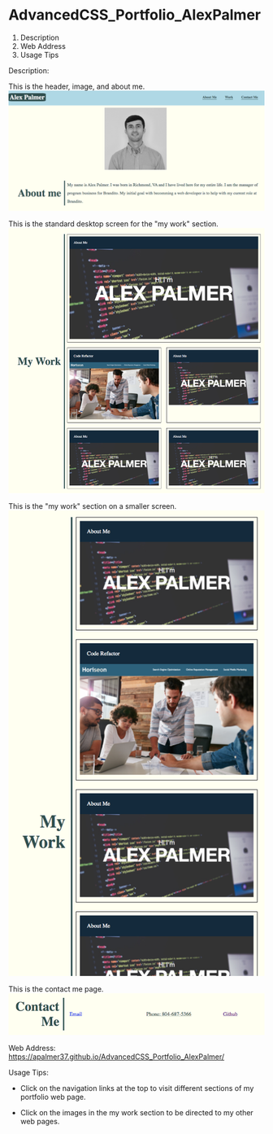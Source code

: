 # AdvancedCSS_Portfolio_AlexPalmer

1. Description
2. Web Address
3. Usage Tips




Description:

This is the header, image, and about me.
<img src="Assets/Images/header&aboutme.png">


This is the standard desktop screen for the "my work" section.
<img src="Assets/Images/mywork_bigger.png">


This is the "my work" section on a smaller screen.
<img src="Assets/Images/mywork_stacked.png">


This is the contact me page.
<img src="Assets/Images/contact_me.png">





Web Address:
https://apalmer37.github.io/AdvancedCSS_Portfolio_AlexPalmer/





Usage Tips:
- Click on the navigation links at the top to visit different sections of my portfolio web page.

- Click on the images in the my work section to be directed to my other web pages.
